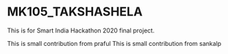 # MK105_TAKSHASHELA
This is for Smart India Hackathon 2020 final project. 

This is small contribution from praful
This is small contribution from sankalp

